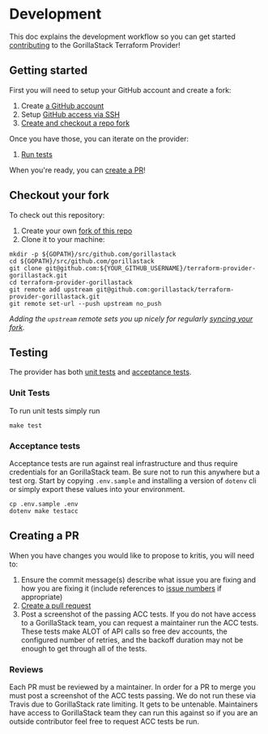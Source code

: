 # Development

This doc explains the development workflow so you can get started [contributing](CONTRIBUTING.md) to the GorillaStack Terraform Provider!

## Getting started

First you will need to setup your GitHub account and create a fork:

1. Create [a GitHub account](https://github.com/join)
1. Setup [GitHub access via
   SSH](https://help.github.com/articles/connecting-to-github-with-ssh/)
1. [Create and checkout a repo fork](#checkout-your-fork)

Once you have those, you can iterate on the provider:

1. [Run tests](#testing)

When you're ready, you can [create a PR](#creating-a-pr)!

## Checkout your fork

To check out this repository:

1. Create your own [fork of this
  repo](https://help.github.com/articles/fork-a-repo/)
2. Clone it to your machine:

  ```shell
  mkdir -p ${GOPATH}/src/github.com/gorillastack
  cd ${GOPATH}/src/github.com/gorillastack
  git clone git@github.com:${YOUR_GITHUB_USERNAME}/terraform-provider-gorillastack.git
  cd terraform-provider-gorillastack
  git remote add upstream git@github.com:gorillastack/terraform-provider-gorillastack.git
  git remote set-url --push upstream no_push
  ```

_Adding the `upstream` remote sets you up nicely for regularly [syncing your
fork](https://help.github.com/articles/syncing-a-fork/)._

## Testing

The provider has both [unit tests](#unit-tests) and [acceptance tests](#acceptance-tests).

### Unit Tests

To run unit tests simply run

```shell
make test
```

### Acceptance tests

Acceptance tests are run against real infrastructure and thus require credentials for an GorillaStack team. Be sure not to run this anywhere but a test org. Start by copying `.env.sample` and installing a version of `dotenv` cli or simply export these values into your environment.

```shell
cp .env.sample .env
dotenv make testacc
```

## Creating a PR

When you have changes you would like to propose to kritis, you will need to:

1. Ensure the commit message(s) describe what issue you are fixing and how you are fixing it
   (include references to [issue numbers](https://help.github.com/articles/closing-issues-using-keywords/)
   if appropriate)
1. [Create a pull request](https://help.github.com/articles/creating-a-pull-request-from-a-fork/)
1. Post a screenshot of the passing ACC tests. If you do not have access to a GorillaStack team, you can request a maintainer run the ACC tests. These tests make ALOT of API calls so free dev accounts, the configured number of retries, and the backoff duration may not be enough to get through all of the tests.

### Reviews

Each PR must be reviewed by a maintainer. In order for a PR to merge you must post a screenshot of the ACC tests passing. We do not run these via Travis due to GorillaStack rate limiting. It gets to be untenable. Maintainers have access to GorillaStack team they can run this against so if you are an outside contributor feel free to request ACC tests be run.